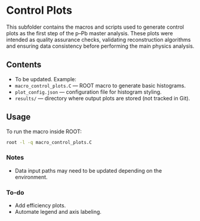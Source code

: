 # Control Plots

This subfolder contains the macros and scripts used to generate control plots as the first step of the p–Pb master analysis. 
These plots were intended as quality assurance checks, validating reconstruction algorithms and ensuring data consistency before performing the main physics analysis.

## Contents
- To be updated. Example:
- `macro_control_plots.C` — ROOT macro to generate basic histograms.
- `plot_config.json` — configuration file for histogram styling.
- `results/` — directory where output plots are stored (not tracked in Git).

## Usage
To run the macro inside ROOT:
```bash
root -l -q macro_control_plots.C
```

### Notes
- Data input paths may need to be updated depending on the environment.

### To-do
- Add efficiency plots.
- Automate legend and axis labeling.